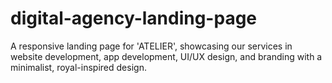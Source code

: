 # digital-agency-landing-page
A responsive landing page for 'ATELIER', showcasing our services in website development, app development, UI/UX design, and branding with a minimalist, royal-inspired design.
